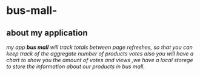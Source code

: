 # bus-mall-

## about my application
*my app **bus mall** will track totals between page refreshes, so that you can keep track of the aggregate number of products votes also you will have a chart to show you the amount of  votes and views ,we have a local storege to store the information about our products in bus mall.*

